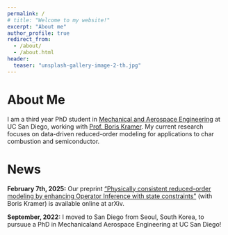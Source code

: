```yaml
---
permalink: /
# title: "Welcome to my website!"
excerpt: "About me"
author_profile: true
redirect_from: 
  - /about/
  - /about.html
header:
  teaser: "unsplash-gallery-image-2-th.jpg"
---
```


<!-- ![](/images/giesel.jpg) -->
About Me
======

I am a third year PhD student in [Mechanical and Aerospace Engineering](https://mae.ucsd.edu/) at UC San Diego, working with [Prof. Boris Kramer](http://kramer.ucsd.edu/index.html). My current research focuses on data-driven reduced-order modeling for applications to char combustion and semiconductor. 



News
======
**February 7th, 2025:** Our preprint [“Physically consistent reduced-order modeling by enhancing Operator Inference with state constraints”](https://arxiv.org/abs/2410.22291) (with Boris Kramer) is available online at arXiv.

**September, 2022:** I moved to San Diego from Seoul, South Korea, to pursuue a PhD in Mechanicaland Aerospace Engineering at UC San Diego!